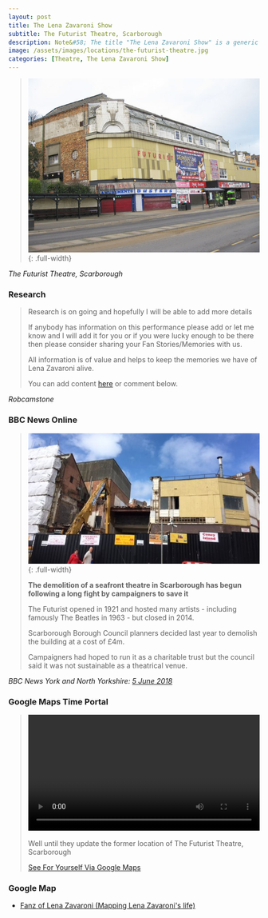 ```yaml
---
layout: post
title: The Lena Zavaroni Show
subtitle: The Futurist Theatre, Scarborough
description: Note&#58; The title "The Lena Zavaroni Show" is a generic name for shows Starring Lena Zavaroni that had no original show title for the theatre at which Lena was appearing.
image: /assets/images/locations/the-futurist-theatre.jpg
categories: [Theatre, The Lena Zavaroni Show]
---
```


> ![](/assets/images/locations/the-futurist-theatre.jpg){: .full-width}

<cite>The Futurist Theatre, Scarborough</cite>

### Research
> Research is on going and hopefully I will be able to add more details
>
> If anybody has information on this performance please add or let me know and I will add it for you or if you were lucky enough to be there then please consider sharing your Fan Stories/Memories with us.
>
> All information is of value and helps to keep the memories we have of Lena Zavaroni alive.
>
> You can add content [here](https://github.com/FanzOfLenaZavaroni/fanzoflenazavaroni.github.io) or comment below.

<cite>Robcamstone</cite>

### BBC News Online
> ![](/assets/images/locations/futurist.jpg){: .full-width}
>
> **The demolition of a seafront theatre in Scarborough has begun following a long fight by campaigners to save it**
>
> The Futurist opened in 1921 and hosted many artists - including famously The Beatles in 1963 - but closed in 2014.
>
> Scarborough Borough Council planners decided last year to demolish the building at a cost of £4m.
>
> Campaigners had hoped to run it as a charitable trust but the council said it was not sustainable as a theatrical venue.

<cite>BBC News York and North Yorkshire: [5 June 2018](https://www.bbc.co.uk/news/uk-england-york-north-yorkshire-44368471)</cite>

### Google Maps Time Portal
> <video width="400" controls><source src="/assets/media/Former Location Of The Futurist Theatre, Scarborough.mp4" type="video/mp4">Your browser does not support HTML5 video.</video>
>
> Well until they update the former location of The Futurist Theatre, Scarborough
>
> [See For Yourself Via Google Maps](https://www.google.com/maps/@54.2822186,-0.3960012,3a,75y,309.94h,90t/data=!3m6!1e1!3m4!1sAPT6IQLWZuKm62W21FvPOA!2e0!7i13312!8i6656)

### Google Map
* [Fanz of Lena Zavaroni (Mapping Lena Zavaroni's life)](https://www.google.com/maps/d/u/0/viewer?mid=1D1D0ERV_FQMNb9XZzJ-J3yUlK8aI4vhI&hl=en&ll=54.282119500000036%2C-0.39636270000005425&z=19)

<style>
video {width: 100%; height: auto;}
</style>


